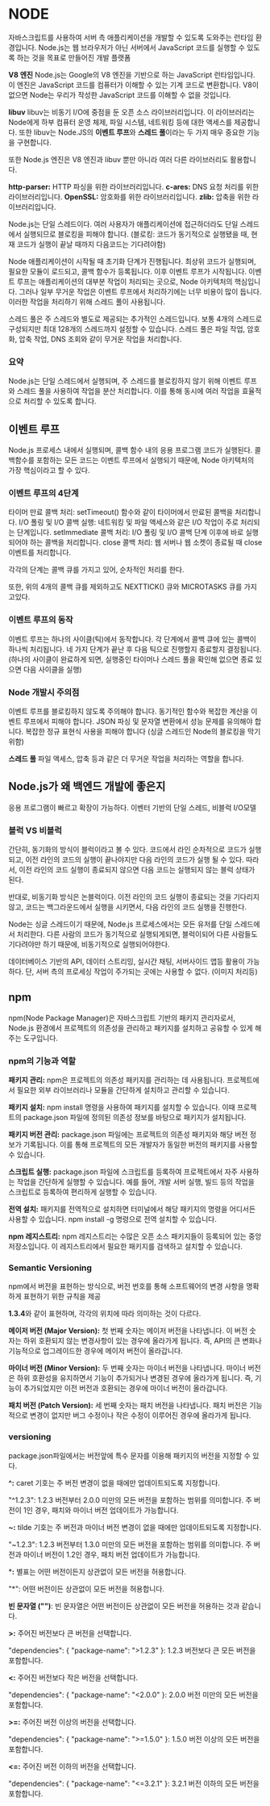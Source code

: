 # NODE 
자바스크립트를 사용하여 서버 측 애플리케이션을 개발할 수 있도록 도와주는 런타임 환경입니다. Node.js는 웹 브라우저가 아닌 서버에서 JavaScript 코드를 실행할 수 있도록 하는 것을 목표로 만들어진 개발 플랫폼

**V8 엔진** 
Node.js는 Google의 V8 엔진을 기반으로 하는 JavaScript 런타임입니다. 이 엔진은 JavaScript 코드를 컴퓨터가 이해할 수 있는 기계 코드로 변환합니다. V8이 없으면 Node는 우리가 작성한 JavaScript 코드를 이해할 수 없을 것입니다.

**libuv** 
libuv는 비동기 I/O에 중점을 둔 오픈 소스 라이브러리입니다. 이 라이브러리는 Node에게 하부 컴퓨터 운영 체제, 파일 시스템, 네트워킹 등에 대한 액세스를 제공합니다. 또한 libuv는 Node.JS의 **이벤트 루프**와 **스레드 풀**이라는 두 가지 매우 중요한 기능을 구현합니다.

또한 Node.js 엔진은 V8 엔진과 libuv 뿐만 아니라 여러 다른 라이브러리도 활용합니다.

**http-parser:** HTTP 파싱을 위한 라이브러리입니다.
**c-ares:** DNS 요청 처리를 위한 라이브러리입니다.
**OpenSSL:** 암호화를 위한 라이브러리입니다.
**zlib:** 압축을 위한 라이브러리입니다.

Node.js는 단일 스레드이다.
여러 사용자가 애플리케이션에 접근하더라도 단일 스레드에서 실행되므로 블로킹을 피해야 합니다.
(블로킹: 코드가 동기적으로 실행됐을 때, 현재 코드가 실행이 끝날 때까지 다음코드는 기다려야함)

Node 애플리케이션이 시작될 때 초기화 단계가 진행됩니다. 최상위 코드가 실행되며, 필요한 모듈이 로드되고, 콜백 함수가 등록됩니다.
이후 이벤트 루프가 시작됩니다. 이벤트 루프는 애플리케이션의 대부분 작업이 처리되는 곳으로, Node 아키텍처의 핵심입니다.
그러나 일부 무거운 작업은 이벤트 루프에서 처리하기에는 너무 비용이 많이 듭니다. 이러한 작업을 처리하기 위해 스레드 풀이 사용됩니다.

스레드 풀은 주 스레드와 별도로 제공되는 추가적인 스레드입니다. 보통 4개의 스레드로 구성되지만 최대 128개의 스레드까지 설정할 수 있습니다.
스레드 풀은 파일 작업, 암호화, 압축 작업, DNS 조회와 같이 무거운 작업을 처리합니다.

### 요약
Node.js는 단일 스레드에서 실행되며, 주 스레드를 블로킹하지 않기 위해 이벤트 루프와 스레드 풀을 사용하여 작업을 분산 처리합니다. 이를 통해 동시에 여러 작업을 효율적으로 처리할 수 있도록 합니다.

## 이벤트 루프
Node.js 프로세스 내에서 실행되며, 콜백 함수 내의 응용 프로그램 코드가 실행된다. 
콜백함수를 포함하는 모든 코드는 이벤트 루프에서 실행되기 때문에, Node 아키텍처의 가장 핵심이라고 할 수 있다.

### 이벤트 루프의 4단계
타이머 만료 콜백 처리: setTimeout() 함수와 같이 타이머에서 만료된 콜백을 처리합니다.
I/O 폴링 및 I/O 콜백 실행: 네트워킹 및 파일 액세스와 같은 I/O 작업이 주로 처리되는 단계입니다.
setImmediate 콜백 처리: I/O 폴링 및 I/O 콜백 단계 이후에 바로 실행되어야 하는 콜백을 처리합니다.
close 콜백 처리: 웹 서버나 웹 소켓이 종료될 때 close 이벤트를 처리합니다.

각각의 단계는 콜백 큐를 가지고 있어, 순차적인 처리를 한다. 

또한, 위의 4개의 콜백 큐를 제외하고도 NEXTTICK() 큐와 MICROTASKS 큐를 가지고있다. 

### 이벤트 루프의 동작
이벤트 루프는 하나의 사이클(틱)에서 동작합니다.
각 단계에서 콜백 큐에 있는 콜백이 하나씩 처리됩니다.
네 가지 단계가 끝난 후 다음 틱으로 진행할지 종료할지 결정됩니다.
(하나의 사이클이 완료하게 되면, 실행중인 타이머나 스레드 풀을 확인해 없으면 종료 있으면 다음 사이클을 실행)

### Node 개발시 주의점
이벤트 루프를 블로킹하지 않도록 주의해야 합니다.
동기적인 함수와 복잡한 계산을 이벤트 루프에서 피해야 합니다.
JSON 파싱 및 문자열 변환에서 성능 문제를 유의해야 합니다.
복잡한 정규 표현식 사용을 피해야 합니다
(싱글 스레드인 Node의 블로킹을 막기위함)

**스레드 풀**
파일 액세스, 압축 등과 같은 더 무거운 작업을 처리하는 역할을 합니다.

##

## Node.js가 왜 백엔드 개발에 좋은지
응용 프로그램이 빠르고 확장이 가능하다. 
이벤터 기반의 단일 스레드, 비블럭 I/O모델 

### 블럭 VS 비블럭
간단히, 동기화의 방식이 블럭이라고 볼 수 있다. 
코드에서 라인 순차적으로 코드가 실행되고, 이전 라인의 코드의 실행이 끝나야지만 다음 라인의 코드가 실행 될 수 있다. 따라서, 이전 라인의 코드 실행이 종료되지 않으면 다음 코드는 실행되지 않는 블럭 상태가 된다. 

반대로, 비동기화 방식은 논블럭이다. 
이전 라인의 코드 실행이 종료되는 것을 기다리지 않고, 코드는 백그라운드에서 실행을 시키면서, 다음 라인의 코드 실행을 진행한다. 

Node는 싱글 스레드이기 때문에, Node.js 프로세스에서는 모든 유저를 단일 스레드에서 처리한다.
다른 사람의 코드가 동기적으로 실행되게되면, 블럭이되어 다른 사람들도 기다려야만 하기 때문에, 비동기적으로 실행되어야한다. 

데이터베이스 기반의 API, 데이터 스트리밍, 실시간 채팅, 서버사이드 앱등 활용이 가능하다. 
단, 서버 측의 프로세싱 작업이 주가되는 곳에는 사용할 수 없다. (이미지 처리등)


## npm
npm(Node Package Manager)은 자바스크립트 기반의 패키지 관리자로서, Node.js 환경에서 프로젝트의 의존성을 관리하고 패키지를 설치하고 공유할 수 있게 해주는 도구입니다.

### npm의 기능과 역할

**패키지 관리:** npm은 프로젝트의 의존성 패키지를 관리하는 데 사용됩니다. 프로젝트에서 필요한 외부 라이브러리나 모듈을 간단하게 설치하고 관리할 수 있습니다.

**패키지 설치:** npm install 명령을 사용하여 패키지를 설치할 수 있습니다. 이때 프로젝트의 package.json 파일에 정의된 의존성 정보를 바탕으로 패키지가 설치됩니다.

**패키지 버전 관리:** package.json 파일에는 프로젝트의 의존성 패키지와 해당 버전 정보가 기록됩니다. 이를 통해 프로젝트의 모든 개발자가 동일한 버전의 패키지를 사용할 수 있습니다.

**스크립트 실행:** package.json 파일에 스크립트를 등록하여 프로젝트에서 자주 사용하는 작업을 간단하게 실행할 수 있습니다. 예를 들어, 개발 서버 실행, 빌드 등의 작업을 스크립트로 등록하여 편리하게 실행할 수 있습니다.

**전역 설치:** 패키지를 전역적으로 설치하면 터미널에서 해당 패키지의 명령을 어디서든 사용할 수 있습니다. npm install -g 명령으로 전역 설치할 수 있습니다.

**npm 레지스트리:** npm 레지스트리는 수많은 오픈 소스 패키지들이 등록되어 있는 중앙 저장소입니다. 이 레지스트리에서 필요한 패키지를 검색하고 설치할 수 있습니다.

### Semantic Versioning
npm에서 버전을 표현하는 방식으로, 버전 번호를 통해 소프트웨어의 변경 사항을 명확하게 표현하기 위한 규칙을 제공 

**1.3.4**와 같이 표현하며, 각각의 위치에 따라 의미하는 것이 다르다.

**메이저 버전 (Major Version):** 첫 번째 숫자는 메이저 버전을 나타냅니다. 이 버전 숫자는 하위 호환되지 않는 변경사항이 있는 경우에 올라가게 됩니다. 즉, API의 큰 변화나 기능적으로 업그레이드한 경우에 메이저 버전이 올라갑니다.

**마이너 버전 (Minor Version):** 두 번째 숫자는 마이너 버전을 나타냅니다. 마이너 버전은 하위 호환성을 유지하면서 기능이 추가되거나 변경된 경우에 올라가게 됩니다. 즉, 기능이 추가되었지만 이전 버전과 호환되는 경우에 마이너 버전이 올라갑니다.

**패치 버전 (Patch Version):** 세 번째 숫자는 패치 버전을 나타냅니다. 패치 버전은 기능적으로 변경이 없지만 버그 수정이나 작은 수정이 이루어진 경우에 올라가게 됩니다.

### versioning
package.json파일에서는 버전앞에 특수 문자를 이용해 패키지의 버전을 지정할 수 있다.

**^:** caret 기호는 주 버전 변경이 없을 때에만 업데이트되도록 지정합니다. 

"^1.2.3": 1.2.3 버전부터 2.0.0 미만의 모든 버전을 포함하는 범위를 의미합니다. 주 버전이 1인 경우, 패치와 마이너 버전 업데이트가 가능합니다.

**~:** tilde 기호는 주 버전과 마이너 버전 변경이 없을 때에만 업데이트되도록 지정합니다.

"~1.2.3": 1.2.3 버전부터 1.3.0 미만의 모든 버전을 포함하는 범위를 의미합니다. 주 버전과 마이너 버전이 1.2인 경우, 패치 버전 업데이트가 가능합니다.

***:** 별표는 어떤 버전이든지 상관없이 모든 버전을 허용합니다.

"*": 어떤 버전이든 상관없이 모든 버전을 허용합니다.

**빈 문자열 ("")**: 빈 문자열은 어떤 버전이든 상관없이 모든 버전을 허용하는 것과 같습니다.

**>:** 주어진 버전보다 큰 버전을 선택합니다.

"dependencies": { "package-name": ">1.2.3" }: 1.2.3 버전보다 큰 모든 버전을 포함합니다.

**<:** 주어진 버전보다 작은 버전을 선택합니다.

"dependencies": { "package-name": "<2.0.0" }: 2.0.0 버전 미만의 모든 버전을 포함합니다.

**>=:** 주어진 버전 이상의 버전을 선택합니다.

"dependencies": { "package-name": ">=1.5.0" }: 1.5.0 버전 이상의 모든 버전을 포함합니다.

**<=:** 주어진 버전 이하의 버전을 선택합니다.

"dependencies": { "package-name": "<=3.2.1" }: 3.2.1 버전 이하의 모든 버전을 포함합니다.